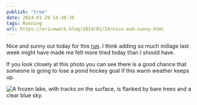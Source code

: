 ```yaml
---
publish: "true"
date: 2024-01-29 14:38:35
tags: Running
url: https://ericmwalk.blog/2024/01/29/nice-and-sunny.html
---
```


Nice and sunny out today for this [run](https://www.strava.com/activities/10654621338). I think adding so much millage last week might have made me felt more tired today than I should have.

If you look closely at this photo you can see there is a good chance that someone is going to lose a pond hockey goal if this warm weather keeps up.

![A frozen lake, with tracks on the surface, is flanked by bare trees and a clear blue sky.](https://ericmwalk.blog/uploads/2024/img-7683.jpeg)